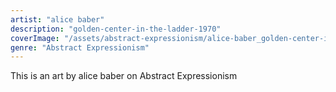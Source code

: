 ```yaml
---
artist: "alice baber"
description: "golden-center-in-the-ladder-1970"
coverImage: "/assets/abstract-expressionism/alice-baber_golden-center-in-the-ladder-1970.jpg"
genre: "Abstract Expressionism"
---
```

This is an art by alice baber on Abstract Expressionism

